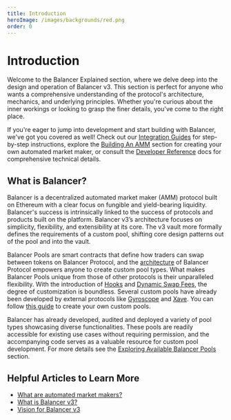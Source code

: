 ```yaml
---
title: Introduction
heroImage: /images/backgrounds/red.png
order: 0
---
```


# Introduction

Welcome to the Balancer Explained section, where we delve deep into the design and operation of Balancer v3. This section is perfect for anyone who wants a comprehensive understanding of the protocol's architecture, mechanics, and underlying principles. Whether you're curious about the inner workings or looking to grasp the finer details, you've come to the right place.

If you're eager to jump into development and start building with Balancer, we've got you covered as well! Check out our [Integration Guides](../../integration-guides/README.md) for step-by-step instructions, explore the [Building An AMM](../../build/README.md) section for creating your own automated market maker, or consult the [Developer Reference](../../developer-reference/README.md) docs for comprehensive technical details.

## What is Balancer?

Balancer is a decentralized automated market maker (AMM) protocol built on Ethereum with a clear focus on fungible and yield-bearing liquidity. Balancer's success is intrinsically linked to the success of protocols and products built on the platform. Balancer v3’s architecture focuses on simplicity, flexibility, and extensibility at its core. The v3 vault more formally defines the requirements of a custom pool, shifting core design patterns out of the pool and into the vault.

Balancer Pools are smart contracts that define how traders can swap between tokens on Balancer Protocol, and the [architecture](./architecture.md) of Balancer Protocol empowers anyone to create custom pool types. What makes Balancer Pools unique from those of other protocols is their unparalleled flexibility. With the introduction of [Hooks](./hooks.md) and [Dynamic Swap Fees](/concepts/vault/swap-fee.html#dynamic-swap-fee), the degree of customization is boundless. Several custom pools have already been developed by external protocols like [Gyroscope](https://www.gyro.finance/) and [Xave](https://www.xave.co/). You can follow [this guide](../../build/build-an-amm/create-custom-amm-with-novel-invariant.md) to create your own custom pools.

Balancer has already developed, audited and deployed a variety of pool types showcasing diverse functionalities. These pools are readily accessible for existing use cases without requiring permission, and the accompanying code serves as a valuable resource for custom pool development. For more details see the [Exploring Available Balancer Pools](../explore-available-balancer-pools/) section.


## Helpful Articles to Learn More

- [What are automated market makers?](https://chain.link/education-hub/what-is-an-automated-market-maker-amm)
- [What is Balancer v3?](https://medium.com/balancer-protocol/balancer-v3-the-future-of-amm-innovation-f8f856040122)
- [Vision for Balancer v3](https://forum.balancer.fi/t/balancer-v3-my-thoughts-for-the-future-of-balancer/5801)
